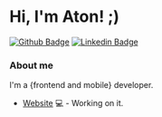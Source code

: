 # Hi, I'm Aton! ;)

[![Github Badge](https://img.shields.io/badge/-Github-000?style=flat-square&logo=Github&logoColor=white&link=https://github.com/fagnerpsantos)](https://github.com/fagnerpsantos)
[![Linkedin Badge](https://img.shields.io/badge/-LinkedIn-blue?style=flat-square&logo=Linkedin&logoColor=white&link=https://www.linkedin.com/in/aton-bertini-dörnfeld-143986104/)](https://www.linkedin.com/in/aton-bertini-dörnfeld-143986104/)

### About me
I'm a {frontend and mobile} developer.

- [Website](https://reisebertini.netlify.app/) 💻 - Working on it.
